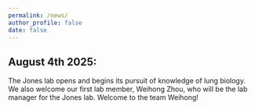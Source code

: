 ```yaml
---
permalink: /news/
author_profile: false
date: false
---
```


## August 4th 2025: 
The Jones lab opens and begins its pursuit of knowledge of lung biology. We also welcome our first lab member, Weihong Zhou, who will be the lab manager for the Jones lab. Welcome to the team Weihong!      
